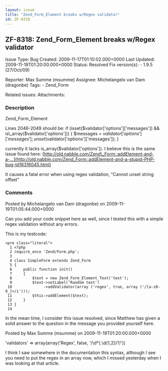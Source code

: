 ```yaml
---
layout: issue
title: "Zend_Form_Element breaks w/Regex validator"
id: ZF-8318
---
```


ZF-8318: Zend\_Form\_Element breaks w/Regex validator
-----------------------------------------------------

 Issue Type: Bug Created: 2009-11-17T01:10:02.000+0000 Last Updated: 2009-11-19T01:20:00.000+0000 Status: Resolved Fix version(s): - 1.9.5 (27/Oct/09)
 
 Reporter:  Max Summe (msumme)  Assignee:  Michelangelo van Dam (dragonbe)  Tags: - Zend\_Form
 
 Related issues: 
 Attachments: 
### Description

Zend\_Form\_Element

Lines 2046-2049 should be: if (isset($validator['options']['messages']) && is\_array($validator['options'])) { $messages = $validator['options']['messages']; unset($validator['options']['messages']); }

currently it lacks is\_array($validator['options']). I believe this is the same issue found here: [http://old.nabble.com/Zend\_Form::addElement-and-a-…](http://old.nabble.com/Zend_Form::addElement-and-a-stupid-PHP-bug-td16316045.html)

It causes a fatal error when using regex validation, "Cannot unset string offset"

 

 

### Comments

Posted by Michelangelo van Dam (dragonbe) on 2009-11-19T01:05:44.000+0000

Can you add your code snippet here as well, since I tested this with a simple regex validation without any errors.

This is my testcode:

 
    <pre class="literal">
      1 <?php
      2 require_once 'Zend/Form.php';
      3 
      4 class SimpleForm extends Zend_Form
      5 {
      6     public function init()
      7     {
      8         $text = new Zend_Form_Element_Text('text');
      9         $text->setLabel('Random text')
     10              ->addValidator(array ('regex', true, array ('/[a-z0-9_]+/i')));
     11         $this->addElement($text);
     12     }
     13 }
     14


In the mean time, I consider this issue resolved, since Matthew has given a solid answer to the question in the message you provided yourself here.

 

 

Posted by Max Summe (msumme) on 2009-11-19T01:20:00.000+0000

'validators' => array(array('Regex', false, '/\\d\*(.\\d{1,2})?/'))

I think I saw somewhere in the documentation this syntax, although I see you need to put the regex in an array now, which I missed yesterday when I was looking at that article.

 

 